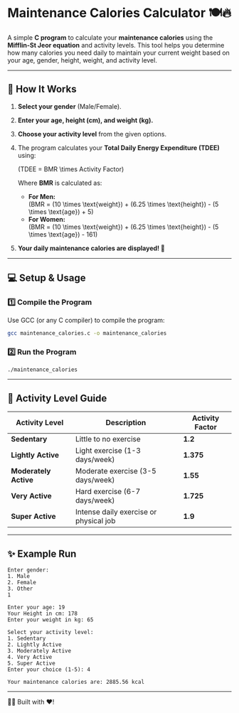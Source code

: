 # Maintenance Calories Calculator 🍽️🔥

A simple **C program** to calculate your **maintenance calories** using the **Mifflin-St Jeor equation** and activity levels. This tool helps you determine how many calories you need daily to maintain your current weight based on your age, gender, height, weight, and activity level.

---

## 📌 How It Works

1. **Select your gender** (Male/Female).

2. **Enter your age, height (cm), and weight (kg).**

3. **Choose your activity level** from the given options.

4. The program calculates your **Total Daily Energy Expenditure (TDEE)** using:

   \(TDEE = BMR \times Activity Factor\)

   Where **BMR** is calculated as:

   - **For Men:**\
     \(BMR = (10 \times \text{weight}) + (6.25 \times \text{height}) - (5 \times \text{age}) + 5\)
   - **For Women:**\
     \(BMR = (10 \times \text{weight}) + (6.25 \times \text{height}) - (5 \times \text{age}) - 161\)

5. **Your daily maintenance calories are displayed! 🎉**

---

## 💻 Setup & Usage

### **1️⃣ Compile the Program**

Use GCC (or any C compiler) to compile the program:

```sh
gcc maintenance_calories.c -o maintenance_calories
```

### **2️⃣ Run the Program**

```sh
./maintenance_calories
```

---

## 🎯 Activity Level Guide

| Activity Level        | Description                            | Activity Factor |
| --------------------- | -------------------------------------- | --------------- |
| **Sedentary**         | Little to no exercise                  | **1.2**         |
| **Lightly Active**    | Light exercise (1-3 days/week)         | **1.375**       |
| **Moderately Active** | Moderate exercise (3-5 days/week)      | **1.55**        |
| **Very Active**       | Hard exercise (6-7 days/week)          | **1.725**       |
| **Super Active**      | Intense daily exercise or physical job | **1.9**         |

---

## ✨ Example Run

```
Enter gender:
1. Male
2. Female
3. Other
1

Enter your age: 19
Your Height in cm: 178
Enter your weight in kg: 65

Select your activity level:
1. Sedentary
2. Lightly Active
3. Moderately Active
4. Very Active
5. Super Active
Enter your choice (1-5): 4

Your maintenance calories are: 2885.56 kcal
```

---




👨‍💻 Built with ❤️!

